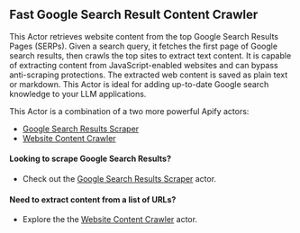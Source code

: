 ## Fast Google Search Result Content Crawler

This Actor retrieves website content from the top Google Search Results Pages (SERPs).
Given a search query, it fetches the first page of Google search results, then crawls the top sites to extract text content.
It is capable of extracting content from JavaScript-enabled websites and can bypass anti-scraping protections.
The extracted web content is saved as plain text or markdown.
This Actor is ideal for adding up-to-date Google search knowledge to your LLM applications.

This Actor is a combination of a two more powerful Apify actors:
- [Google Search Results Scraper](https://apify.com/apify/google-search-scraper)
- [Website Content Crawler](https://apify.com/apify/website-content-crawler)

#### Looking to scrape Google Search Results?
- Check out the [Google Search Results Scraper](https://apify.com/apify/google-search-scraper) actor.

#### Need to extract content from a list of URLs?
- Explore the the [Website Content Crawler](https://apify.com/apify/website-content-crawler) actor.
